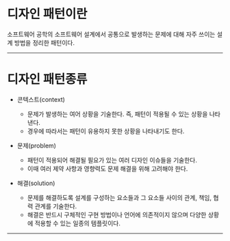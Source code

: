 # 디자인 패턴이란
소프트웨어 공학의 소프트웨어 설계에서 공통으로 발생하는 문제에 대해 자주 쓰이는 설계 방법을 정리한 패턴이다.

---

# 디자인 패턴종류

- 콘텍스트(context)

  - 문제가 발생하는 여어 상황을 기술한다. 즉, 패턴이 적용될 수 있는 상황을 나타낸다.
  - 경우에 따라서는 패턴이 유용하지 못한 상황을 나타내기도 한다.

- 문제(problem)
  - 패턴이 적용되어 해결될 필요가 있는 여러 디자인 이슈들을 기술한다.
  - 이때 여러 제약 사항과 영향력도 문제 해결을 위해 고려해야 한다.
- 해결(solution)
  - 문제를 해결하도록 설계를 구성하는 요소들과 그 요소들 사이의 관계, 책임, 협력 관계를 기술한다.
  - 해결은 반드시 구체적인 구현 방법이나 언어에 의존적이지 않으며 다양한 상황에 적용할 수 있는 일종의 템플릿이다.

---

